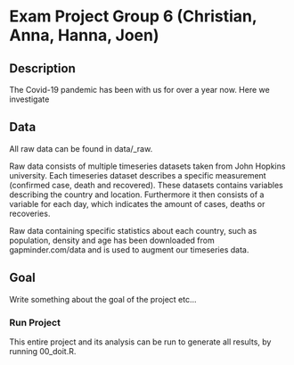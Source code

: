 # Exam Project Group 6 (Christian, Anna, Hanna, Joen)

## Description

The Covid-19 pandemic has been with us for over a year now. Here we investigate


## Data
All raw data can be found in data/_raw.

Raw data consists of multiple timeseries datasets taken from John Hopkins 
university. Each timeseries dataset describes a specific measurement 
(confirmed case, death and recovered). These datasets contains variables describing the
country and location. Furthermore it then consists of a variable for each day,
which indicates the amount of cases, deaths or recoveries.

Raw data containing specific statistics about each country, such as population,
density and age has been downloaded from gapminder.com/data and is used to augment
our timeseries data.

## Goal

Write something about the goal of the project etc...

### Run Project
This entire project and its analysis can be run to generate all results, by running
00_doit.R.


